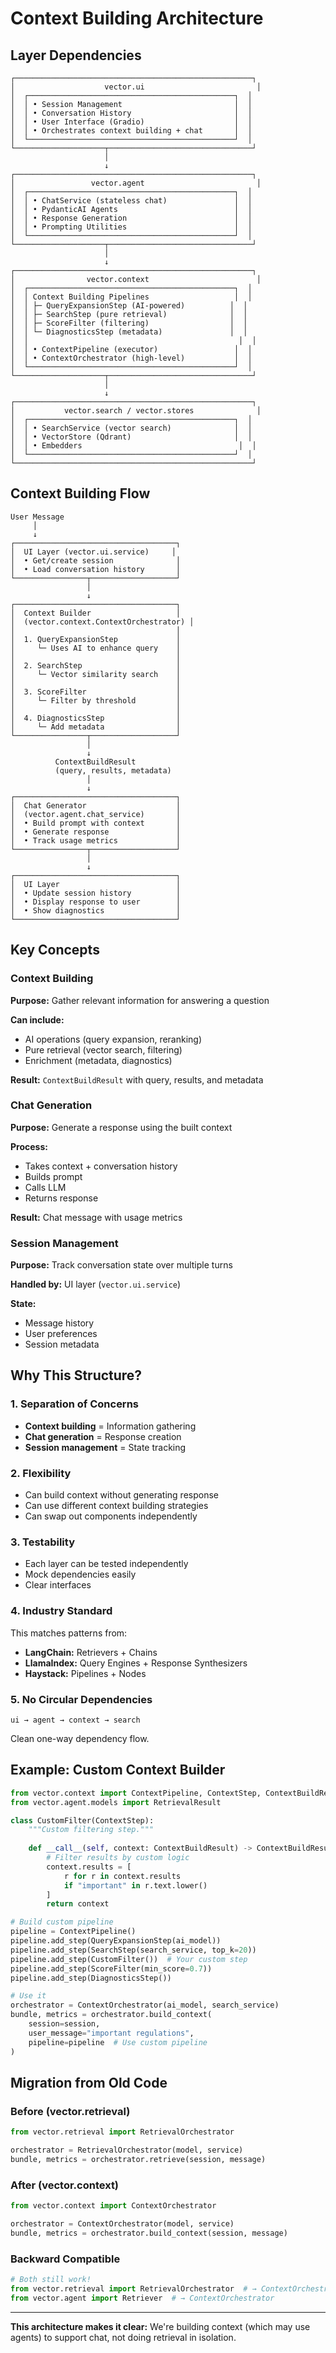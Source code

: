 # Context Building Architecture

## Layer Dependencies

```
┌─────────────────────────────────────────────────────┐
│                    vector.ui                         │
│  ┌──────────────────────────────────────────────┐  │
│  │ • Session Management                         │  │
│  │ • Conversation History                       │  │
│  │ • User Interface (Gradio)                    │  │
│  │ • Orchestrates context building + chat       │  │
│  └──────────────────────────────────────────────┘  │
└────────────────────┬────────────────────────────────┘
                     │
                     ↓
┌─────────────────────────────────────────────────────┐
│                 vector.agent                         │
│  ┌──────────────────────────────────────────────┐  │
│  │ • ChatService (stateless chat)               │  │
│  │ • PydanticAI Agents                          │  │
│  │ • Response Generation                        │  │
│  │ • Prompting Utilities                        │  │
│  └──────────────────────────────────────────────┘  │
└────────────────────┬────────────────────────────────┘
                     │
                     ↓
┌─────────────────────────────────────────────────────┐
│                vector.context                        │
│  ┌──────────────────────────────────────────────┐  │
│  │ Context Building Pipelines                   │  │
│  │ ├─ QueryExpansionStep (AI-powered)          │  │
│  │ ├─ SearchStep (pure retrieval)              │  │
│  │ ├─ ScoreFilter (filtering)                  │  │
│  │ └─ DiagnosticsStep (metadata)               │  │
│  │                                               │  │
│  │ • ContextPipeline (executor)                 │  │
│  │ • ContextOrchestrator (high-level)           │  │
│  └──────────────────────────────────────────────┘  │
└────────────────────┬────────────────────────────────┘
                     │
                     ↓
┌─────────────────────────────────────────────────────┐
│           vector.search / vector.stores              │
│  ┌──────────────────────────────────────────────┐  │
│  │ • SearchService (vector search)              │  │
│  │ • VectorStore (Qdrant)                       │  │
│  │ • Embedders                                   │  │
│  └──────────────────────────────────────────────┘  │
└─────────────────────────────────────────────────────┘
```

## Context Building Flow

```
User Message
     │
     ↓
┌────────────────────────────────────┐
│  UI Layer (vector.ui.service)     │
│  • Get/create session              │
│  • Load conversation history       │
└────────────────┬───────────────────┘
                 │
                 ↓
┌────────────────────────────────────┐
│  Context Builder                   │
│  (vector.context.ContextOrchestrator) │
│                                    │
│  1. QueryExpansionStep             │
│     └─ Uses AI to enhance query    │
│                                    │
│  2. SearchStep                     │
│     └─ Vector similarity search    │
│                                    │
│  3. ScoreFilter                    │
│     └─ Filter by threshold         │
│                                    │
│  4. DiagnosticsStep                │
│     └─ Add metadata                │
└────────────────┬───────────────────┘
                 │
                 ↓
          ContextBuildResult
          (query, results, metadata)
                 │
                 ↓
┌────────────────────────────────────┐
│  Chat Generator                    │
│  (vector.agent.chat_service)       │
│  • Build prompt with context       │
│  • Generate response               │
│  • Track usage metrics             │
└────────────────┬───────────────────┘
                 │
                 ↓
┌────────────────────────────────────┐
│  UI Layer                          │
│  • Update session history          │
│  • Display response to user        │
│  • Show diagnostics                │
└────────────────────────────────────┘
```

## Key Concepts

### Context Building
**Purpose:** Gather relevant information for answering a question

**Can include:**
- AI operations (query expansion, reranking)
- Pure retrieval (vector search, filtering)
- Enrichment (metadata, diagnostics)

**Result:** `ContextBuildResult` with query, results, and metadata

### Chat Generation
**Purpose:** Generate a response using the built context

**Process:**
- Takes context + conversation history
- Builds prompt
- Calls LLM
- Returns response

**Result:** Chat message with usage metrics

### Session Management
**Purpose:** Track conversation state over multiple turns

**Handled by:** UI layer (`vector.ui.service`)

**State:**
- Message history
- User preferences
- Session metadata

## Why This Structure?

### 1. Separation of Concerns
- **Context building** = Information gathering
- **Chat generation** = Response creation
- **Session management** = State tracking

### 2. Flexibility
- Can build context without generating response
- Can use different context building strategies
- Can swap out components independently

### 3. Testability
- Each layer can be tested independently
- Mock dependencies easily
- Clear interfaces

### 4. Industry Standard
This matches patterns from:
- **LangChain:** Retrievers + Chains
- **LlamaIndex:** Query Engines + Response Synthesizers
- **Haystack:** Pipelines + Nodes

### 5. No Circular Dependencies
```
ui → agent → context → search
```
Clean one-way dependency flow.

## Example: Custom Context Builder

```python
from vector.context import ContextPipeline, ContextStep, ContextBuildResult
from vector.agent.models import RetrievalResult

class CustomFilter(ContextStep):
    """Custom filtering step."""
    
    def __call__(self, context: ContextBuildResult) -> ContextBuildResult:
        # Filter results by custom logic
        context.results = [
            r for r in context.results 
            if "important" in r.text.lower()
        ]
        return context

# Build custom pipeline
pipeline = ContextPipeline()
pipeline.add_step(QueryExpansionStep(ai_model))
pipeline.add_step(SearchStep(search_service, top_k=20))
pipeline.add_step(CustomFilter())  # Your custom step
pipeline.add_step(ScoreFilter(min_score=0.7))
pipeline.add_step(DiagnosticsStep())

# Use it
orchestrator = ContextOrchestrator(ai_model, search_service)
bundle, metrics = orchestrator.build_context(
    session=session,
    user_message="important regulations",
    pipeline=pipeline  # Use custom pipeline
)
```

## Migration from Old Code

### Before (vector.retrieval)
```python
from vector.retrieval import RetrievalOrchestrator

orchestrator = RetrievalOrchestrator(model, service)
bundle, metrics = orchestrator.retrieve(session, message)
```

### After (vector.context)
```python
from vector.context import ContextOrchestrator

orchestrator = ContextOrchestrator(model, service)
bundle, metrics = orchestrator.build_context(session, message)
```

### Backward Compatible
```python
# Both still work!
from vector.retrieval import RetrievalOrchestrator  # → ContextOrchestrator
from vector.agent import Retriever  # → ContextOrchestrator
```

---

**This architecture makes it clear:** We're building context (which may use agents) to support chat, not doing retrieval in isolation.
